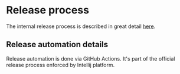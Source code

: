 # Release process

The internal release process is described in great detail
[here](http://go/nobl9-intellij-release).

## Release automation details

Release automation is done via GitHub Actions.
It's part of the official release process enforced by Intellij platform.